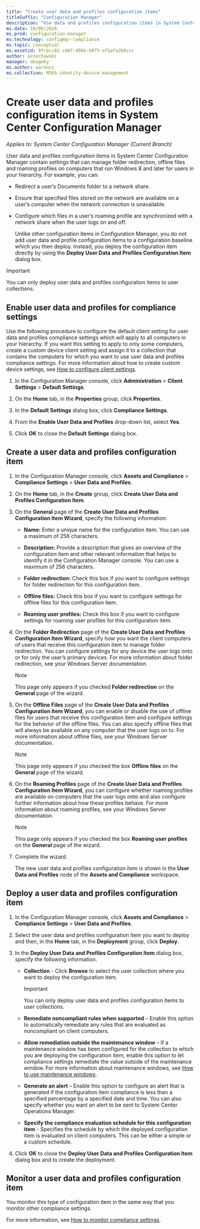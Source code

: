 ```yaml
---
title: "Create user data and profiles configuration items"
titleSuffix: "Configuration Manager"
description: "Use data and profiles configuration items in System Center Configuration Manager to manage folder redirection, offline files, and roaming profiles."
ms.date: 10/06/2016
ms.prod: configuration-manager
ms.technology: configmgr-compliance
ms.topic: conceptual
ms.assetid: 9fcbcc81-cd6f-496e-b075-ef1afa2b8ccc
author: aczechowski
manager: dougeby
ms.author: aaroncz
ms.collection: M365-identity-device-management
---
```


# Create user data and profiles configuration items in System Center Configuration Manager

*Applies to: System Center Configuration Manager (Current Branch)*

User data and profiles configuration items in System Center Configuration Manager contain settings that can manage folder redirection, offline files and roaming profiles on computers that run Windows 8 and later for users in your hierarchy. For example, you can:  

- Redirect a user’s Documents folder to a network share.  

- Ensure that specified files stored on the network are available on a user’s computer when the network connection is unavailable.  

- Configure which files in a user’s roaming profile are synchronized with a network share when the user logs on and off.  

  Unlike other configuration items in Configuration Manager, you do not add user data and profile configuration items to a configuration baseline which you then deploy. Instead, you deploy the configuration item directly by using the **Deploy User Data and Profiles Configuration Item** dialog box.  

> [!IMPORTANT]  
>  You can only deploy user data and profiles configuration items to user collections.  

## Enable user data and profiles for compliance settings  
 Use the following procedure to configure the default client setting for user data and profiles compliance settings which will apply to all computers in your hierarchy. If you want this setting to apply to only some computers, create a custom device client setting and assign it to a collection that contains the computers for which you want to use user data and profiles compliance settings. For more information about how to create custom device settings, see [How to configure client settings](../../core/clients/deploy/configure-client-settings.md).  

1.  In the Configuration Manager console, click **Administration** > **Client Settings** > **Default Settings**.  

4.  On the **Home** tab, in the **Properties** group, click **Properties**.  

5.  In the **Default Settings** dialog box, click **Compliance Settings**.  

6.  From the **Enable User Data and Profiles** drop-down list, select **Yes**.  

7.  Click **OK** to close the **Default Settings** dialog box.  

## Create a user data and profiles configuration item  

1. In the Configuration Manager console, click **Assets and Compliance** > **Compliance Settings** > **User Data and Profiles**.  

2. On the **Home** tab, in the **Create** group, click **Create User Data and Profiles Configuration Item**.  

3. On the **General** page of the **Create User Data and Profiles Configuration Item Wizard**, specify the following information:  

   -   **Name:** Enter a unique name for the configuration item. You can use a maximum of 256 characters.  

   -   **Description:** Provide a description that gives an overview of the configuration item and other relevant information that helps to identify it in the Configuration Manager console. You can use a maximum of 256 characters.  

   -   **Folder redirection:** Check this box if you want to configure settings for folder redirection for this configuration item.  

   -   **Offline files:** Check this box if you want to configure settings for offline files for this configuration item.  

   -   **Roaming user profiles:** Check this box if you want to configure settings for roaming user profiles for this configuration item.  

4. On the **Folder Redirection** page of the **Create User Data and Profiles Configuration Item Wizard**, specify how you want the client computers of users that receive this configuration item to manage folder redirection. You can configure settings for any device the user logs onto or for only the user’s primary devices. For more information about folder redirection, see your Windows Server documentation.  

   > [!NOTE]  
   >  This page only appears if you checked **Folder redirection** on the **General** page of the wizard.  

5. On the **Offline Files** page of the **Create User Data and Profiles Configuration Item Wizard**, you can enable or disable the use of offline files for users that receive this configuration item and configure settings for the behavior of the offline files. You can also specify offline files that will always be available on any computer that the user logs on to. For more information about offline files, see your Windows Server documentation.  

   > [!NOTE]  
   >  This page only appears if you checked the box **Offline files** on the **General** page of the wizard.  

6. On the **Roaming Profiles** page of the **Create User Data and Profiles Configuration Item Wizard**, you can configure whether roaming profiles are available on computers that the user logs onto and also configure further information about how these profiles behave. For more information about roaming profiles, see your Windows Server documentation.  

   > [!NOTE]  
   >  This page only appears if you checked the box **Roaming user profiles** on the **General** page of the wizard.  

7. Complete the wizard.  

   The new user data and profiles configuration item is shown in the **User Data and Profiles** node of the **Assets and Compliance** workspace.  

## Deploy a user data and profiles configuration item  

1.  In the Configuration Manager console, click **Assets and Compliance** > **Compliance Settings** > **User Data and Profiles**.  

3.  Select the user data and profiles configuration item you want to deploy and then, in the **Home** tab, in the **Deployment** group, click **Deploy**.  

4.  In the **Deploy User Data and Profiles Configuration Item** dialog box, specify the following information.  

    -   **Collection** - Click **Browse** to select the user collection where you want to deploy the configuration item.  

        > [!IMPORTANT]  
        >  You can only deploy user data and profiles configuration items to user collections.  

    -   **Remediate noncompliant rules when supported** – Enable this option to automatically remediate any rules that are evaluated as noncompliant on client computers.  

    -   **Allow remediation outside the maintenance window** – If a maintenance window has been configured for the collection to which you are deploying the configuration item, enable this option to let compliance settings remediate the value outside of the maintenance window. For more information about maintenance windows, see [How to use maintenance windows](../../core/clients/manage/collections/use-maintenance-windows.md).  

    -   **Generate an alert** – Enable this option to configure an alert that is generated if the configuration item compliance is less than a specified percentage by a specified date and time. You can also specify whether you want an alert to be sent to System Center Operations Manager.  

    -   **Specify the compliance evaluation schedule for this configuration item** -  Specifies the schedule by which the deployed configuration item is evaluated on client computers. This can be either a simple or a custom schedule.  

5.  Click **OK** to close the **Deploy User Data and Profiles Configuration Item** dialog box and to create the deployment.  

## Monitor a user data and profiles configuration item  
 You monitor this type of configuration item in the same way that you monitor other compliance settings.  

 For more information, see [How to monitor compliance settings](../../compliance/deploy-use/monitor-compliance-settings.md).  
